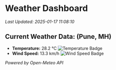 
# Weather Dashboard

_Last Updated: 2025-01-17 11:08:10_

## Current Weather Data: (Pune, MH)
- **Temperature:** 28.2 °C ![Temperature Badge](https://img.shields.io/badge/Temperature-Medium%20Temp-green)
- **Wind Speed:** 13.3 km/h ![Wind Speed Badge](https://img.shields.io/badge/Wind%20Speed-Low%20Wind-blue)

*Powered by Open-Meteo API*
